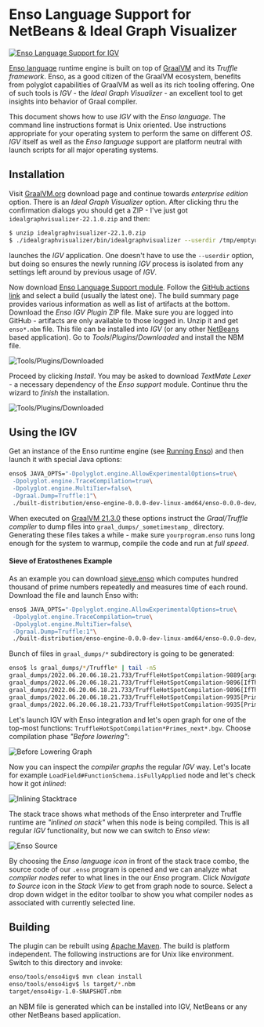 # Enso Language Support for NetBeans & Ideal Graph Visualizer

[![Enso Language Support for IGV](https://github.com/enso-org/enso/actions/workflows/enso4igv.yml/badge.svg)](https://github.com/enso-org/enso/actions/workflows/enso4igv.yml)

[Enso language](http://enso.org) runtime engine is built on top of
[GraalVM](http://graalvm.org) and its _Truffle framework_. Enso, as a good
citizen of the GraalVM ecosystem, benefits from polyglot capabilities of GraalVM
as well as its rich tooling offering. One of such tools is _IGV_ - the _Ideal
Graph Visualizer_ - an excellent tool to get insights into behavior of Graal
compiler.

This document shows how to use _IGV_ with the _Enso language_. The command line
instructions format is Unix oriented. Use instructions appropriate for your operating
system to perform the same on different _OS_. _IGV_ itself as well as the
_Enso language_ support are platform neutral with launch scripts for all
major operating systems.

## Installation

Visit [GraalVM.org](http://graalvm.org) download page and continue towards
_enterprise edition_ option. There is an _Ideal Graph Visualizer_ option. After
clicking thru the confirmation dialogs you should get a ZIP - I've just got
`idealgraphvisualizer-22.1.0.zip` and then:

```bash
$ unzip idealgraphvisualizer-22.1.0.zip
$ ./idealgraphvisualizer/bin/idealgraphvisualizer --userdir /tmp/emptyuserdir
```

launches the _IGV_ application. One doesn't have to use the `--userdir` option,
but doing so ensures the newly running _IGV_ process is isolated from any
settings left around by previous usage of _IGV_.

Now download
[Enso Language Support module](https://github.com/enso-org/enso/actions/workflows/enso4igv.yml).
Follow the
[GitHub actions link](https://github.com/enso-org/enso/actions/workflows/enso4igv.yml)
and select a build (usually the latest one). The build summary page provides
various information as well as list of artifacts at the bottom. Download the
_Enso IGV Plugin_ ZIP file. Make sure you are logged into GitHub - artifacts are
only available to those logged in. Unzip it and get `enso*.nbm` file. This file
can be installed into _IGV_ (or any other [NetBeans](http://netbeans.apache.org)
based application). Go to _Tools_/_Plugins_/_Downloaded_ and install the NBM
file.

![Tools/Plugins/Downloaded](docs/tools_plugins_downloaded.png)

Proceed by clicking _Install_. You may be asked to download _TextMate Lexer_ - a
necessary dependency of the _Enso support_ module. Continue thru the wizard to
_finish_ the installation.

![Tools/Plugins/Downloaded](docs/installer.png)

## Using the IGV

Get an instance of the Enso runtime engine (see
[Running Enso](../../docs/CONTRIBUTING.md#running-enso)) and then launch it with
special Java options:

```bash
enso$ JAVA_OPTS="-Dpolyglot.engine.AllowExperimentalOptions=true\
 -Dpolyglot.engine.TraceCompilation=true\
 -Dpolyglot.engine.MultiTier=false\
 -Dgraal.Dump=Truffle:1"\
 ./built-distribution/enso-engine-0.0.0-dev-linux-amd64/enso-0.0.0-dev/bin/enso --run yourprogram.enso
```

When executed on [GraalVM 21.3.0](http://graalvm.org) these options instruct the
_Graal/Truffle compiler_ to dump files into `graal_dumps/_sometimestamp_`
directory. Generating these files takes a while - make sure `yourprogram.enso`
runs long enough for the system to warmup, compile the code and run at _full
speed_.

#### Sieve of Eratosthenes Example

As an example you can download
[sieve.enso](https://github.com/jtulach/sieve/blob/5b32450da35415322e683bb9769aa45f0d71f1df/enso/sieve.enso)
which computes hundred thousand of prime numbers repeatedly and measures time of
each round. Download the file and launch Enso with:

```bash
enso$ JAVA_OPTS="-Dpolyglot.engine.AllowExperimentalOptions=true\
 -Dpolyglot.engine.TraceCompilation=true\
 -Dpolyglot.engine.MultiTier=false\
 -Dgraal.Dump=Truffle:1"\
 ./built-distribution/enso-engine-0.0.0-dev-linux-amd64/enso-0.0.0-dev/bin/enso --run sieve.enso
```

Bunch of files in `graal_dumps/*` subdirectory is going to be generated:

```bash
enso$ ls graal_dumps/*/Truffle* | tail -n5
graal_dumps/2022.06.20.06.18.21.733/TruffleHotSpotCompilation-9889[argument<2>].bgv
graal_dumps/2022.06.20.06.18.21.733/TruffleHotSpotCompilation-9896[IfThenElseMethodGen@3af870b9_<split-62b6b4f3>]_1.bgv
graal_dumps/2022.06.20.06.18.21.733/TruffleHotSpotCompilation-9896[IfThenElseMethodGen@3af870b9_<split-62b6b4f3>].bgv
graal_dumps/2022.06.20.06.18.21.733/TruffleHotSpotCompilation-9935[Primes.next_<split-717d5bdf>]_1.bgv
graal_dumps/2022.06.20.06.18.21.733/TruffleHotSpotCompilation-9935[Primes.next_<split-717d5bdf>].bgv
```

Let's launch IGV with Enso integration and let's open graph for one of the
top-most functions: `TruffleHotSpotCompilation*Primes_next*.bgv`. Choose
compilation phase _"Before lowering"_:

![Before Lowering Graph](docs/igv_graph.png)

Now you can inspect the _compiler graphs_ the regular _IGV_ way. Let's locate
for example `LoadField#FunctionSchema.isFullyApplied` node and let's check how
it got _inlined_:

![Inlining Stacktrace](docs/igv_stacktrace.png)

The stack trace shows what methods of the Enso interpreter and Truffle runtime
are _"inlined on stack"_ when this node is being compiled. This is all regular
_IGV_ functionality, but now we can switch to _Enso view_:

![Enso Source](docs/igv_enso.png)

By choosing the _Enso language icon_ in front of the stack trace combo, the
source code of our `.enso` program is opened and we can analyze what _compiler
nodes_ refer to what lines in the our _Enso_ program. Click _Navigate to Source_
icon in the _Stack View_ to get from graph node to source. Select a drop down
widget in the editor toolbar to show you what compiler nodes as associated with
currently selected line.

## Building

The plugin can be rebuilt using [Apache Maven](http://maven.apache.org). The 
build is platform independent. The following instructions are for Unix like
environment. Switch to this directory and invoke:

```bash
enso/tools/enso4igv$ mvn clean install
enso/tools/enso4igv$ ls target/*.nbm
target/enso4igv-1.0-SNAPSHOT.nbm
```

an NBM file is generated which can be installed into IGV, NetBeans or any other
NetBeans based application.
